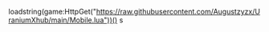 loadstring(game:HttpGet("https://raw.githubusercontent.com/Augustzyzx/UraniumXhub/main/Mobile.lua"))()
s
